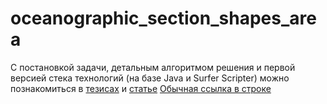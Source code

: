 # oceanographic_section_shapes_area

С постановкой задачи, детальным алгоритмом решения и первой версией стека технологий (на базе Java и Surfer Scripter) можно познакомиться в [тезисах]() и [статье]()
[Обычная ссылка в строке](https://www.google.com)
